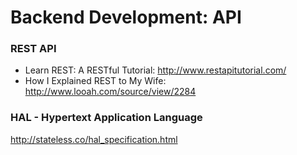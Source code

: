 # Backend Development: API

### REST API
- Learn REST: A RESTful Tutorial: http://www.restapitutorial.com/
- How I Explained REST to My Wife: http://www.looah.com/source/view/2284

### HAL - Hypertext Application Language
http://stateless.co/hal_specification.html  
